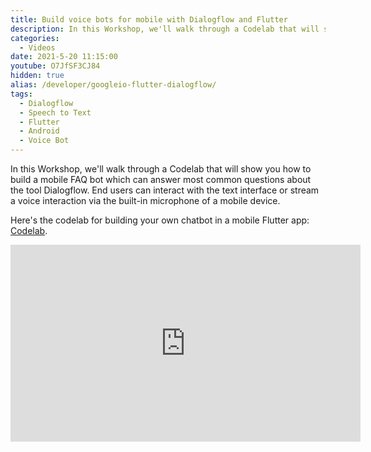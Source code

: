 ```yaml
---
title: Build voice bots for mobile with Dialogflow and Flutter
description: In this Workshop, we'll walk through a Codelab that will show you how to build a mobile FAQ bot which can answer most common questions about the tool Dialogflow. End users can interact with the text interface or stream a voice interaction via the built-in microphone of a mobile device.
categories:
  - Videos
date: 2021-5-20 11:15:00
youtube: O7JfSF3CJ84
hidden: true
alias: /developer/googleio-flutter-dialogflow/
tags:
  - Dialogflow
  - Speech to Text
  - Flutter
  - Android
  - Voice Bot
---
```



In this Workshop, we'll walk through a Codelab that will show you how to build a mobile FAQ bot which can answer most common questions about the tool Dialogflow. End users can interact with the text interface or stream a voice interaction via the built-in microphone of a mobile device. 

Here's the codelab for building your own chatbot in a mobile Flutter app: <a href="https://codelabs.developers.google.com/codelabs/dialogflow-flutter#0">Codelab</a>.

<!--more-->
<iframe width="560" height="315" src="https://www.youtube.com/embed/O7JfSF3CJ84" frameborder="0" allow="accelerometer; autoplay; encrypted-media; gyroscope; picture-in-picture" allowfullscreen></iframe>